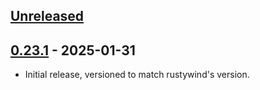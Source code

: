 ## [Unreleased]

## [0.23.1] - 2025-01-31

- Initial release, versioned to match rustywind's version.

[unreleased]: https://github.com/markahesketh/rustywind-ruby/compare/v0.23.1...HEAD
[0.23.1]: https://github.com/markahesketh/rustywind-ruby/releases/tag/v0.23.1
